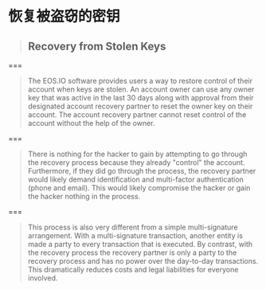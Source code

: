 # 恢复被盗窃的密钥

> ## Recovery from Stolen Keys

===

> The EOS.IO software provides users a way to restore control of their account when keys are stolen. An account owner can use any owner key that was active in the last 30 days along with approval from their designated account recovery partner to reset the owner key on their account. The account recovery partner cannot reset control of the account without the help of the owner.

===

> There is nothing for the hacker to gain by attempting to go through the recovery process because they already "control" the account. Furthermore, if they did go through the process, the recovery partner would likely demand identification and multi-factor authentication \(phone and email\). This would likely compromise the hacker or gain the hacker nothing in the process.

===

> This process is also very different from a simple multi-signature arrangement. With a multi-signature transaction, another entity is made a party to every transaction that is executed. By contrast, with the recovery process the recovery partner is only a party to the recovery process and has no power over the day-to-day transactions. This dramatically reduces costs and legal liabilities for everyone involved.

